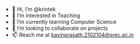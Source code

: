 - 👋 Hi, I’m @krintek
- 👀 I’m interested in Teaching
- 🌱 I’m currently learning Computer Science 
- 💞️ I’m looking to collaborate on projects
- 📫 Reach me at kavinprasath.2102104@srec.ac.in

<!---
krintek/krintek is a ✨ special ✨ repository because its `README.md` (this file) appears on your GitHub profile.
You can click the Preview link to take a look at your changes.
--->
